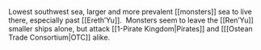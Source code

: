 Lowest southwest sea, larger and more prevalent [[monsters]] sea to live there, especially past [[Ereth’Yu]].  Monsters seem to leave the [[Ren’Yu]] smaller ships alone, but attack [[1-Pirate Kingdom|Pirates]] and [[[Ostean Trade Consortium|OTC]] alike.